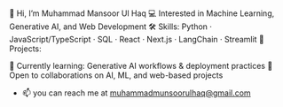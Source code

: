 👋 Hi, I’m Muhammad Mansoor Ul Haq
💻 Interested in Machine Learning, Generative AI, and Web Development
🛠️ Skills: Python · JavaScript/TypeScript · SQL · React · Next.js · LangChain · Streamlit
📌 Projects:

🌱 Currently learning: Generative AI workflows & deployment practices
🤝 Open to collaborations on AI, ML, and web-based projects
- 📫 you can reach me at muhammadmunsoorulhaq@gmail.com

<!---
MmUh98/MmUh98 is a ✨ special ✨ repository because its `README.md` (this file) appears on your GitHub profile.
You can click the Preview link to take a look at your changes.
--->
